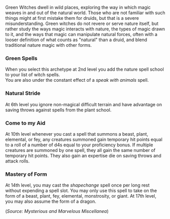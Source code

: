 Green Witches dwell in wild places, exploring the way in which magic weaves in and out of the natural world. Those who are not familiar with such things might at first mistake them for druids, but that is a severe misunderstanding.  Green witches do not revere or serve nature itself, but rather study the ways magic interacts with nature, the types of magic drawn to it, and the ways that magic can manipulate natural forces, often with a looser definition of what counts as "natural" than a druid, and blend traditional nature magic with other forms.

### Green Spells
When you select this archetype at 2nd level you add the nature spell school to your list of witch spells. <br>
You are also under the constant effect of a *speak with animals* spell.

### Natural Stride
At 6th level you ignore non-magical difficult terrain and have advantage on saving throws against spells from the plant school.

### Come to my Aid
At 10th level whenever you cast a spell that summons a beast, plant, elemental, or fey, any creatures summoned gain temporary hit points equal to a roll of a number of d4s equal to your proficiency bonus.  If multiple creatures are summoned by one spell, they all gain the same number of temporary hit points.  They also gain an expertise die on saving throws and attack rolls.

### Mastery of Form
At 14th level, you may cast the *shapechange* spell once per long rest without expending a spell slot.  You may only use this spell to take on the form of a beast, plant, fey, elemental, monstrosity, or giant.  At 17th level, you may also assume the form of a dragon.

(*Source: Mysterious and Marvelous Miscellanea*)